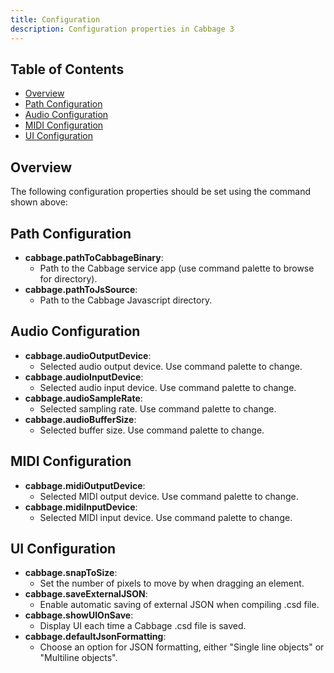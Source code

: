 ```yaml
---
title: Configuration
description: Configuration properties in Cabbage 3
---
```


## Table of Contents
- [Overview](#overview)
- [Path Configuration](#path-configuration)
- [Audio Configuration](#audio-configuration)
- [MIDI Configuration](#midi-configuration)
- [UI Configuration](#ui-configuration)

## Overview
The following configuration properties should be set using the command shown above:

## Path Configuration
- **cabbage.pathToCabbageBinary**: 
  - Path to the Cabbage service app (use command palette to browse for directory).
- **cabbage.pathToJsSource**: 
  - Path to the Cabbage Javascript directory.

## Audio Configuration
- **cabbage.audioOutputDevice**: 
  - Selected audio output device. Use command palette to change.
- **cabbage.audioInputDevice**: 
  - Selected audio input device. Use command palette to change.
- **cabbage.audioSampleRate**: 
  - Selected sampling rate. Use command palette to change.
- **cabbage.audioBufferSize**: 
  - Selected buffer size. Use command palette to change.

## MIDI Configuration
- **cabbage.midiOutputDevice**: 
  - Selected MIDI output device. Use command palette to change.
- **cabbage.midiInputDevice**: 
  - Selected MIDI input device. Use command palette to change.

## UI Configuration
- **cabbage.snapToSize**: 
  - Set the number of pixels to move by when dragging an element.
- **cabbage.saveExternalJSON**: 
  - Enable automatic saving of external JSON when compiling .csd file.
- **cabbage.showUIOnSave**: 
  - Display UI each time a Cabbage .csd file is saved.
- **cabbage.defaultJsonFormatting**: 
  - Choose an option for JSON formatting, either "Single line objects" or "Multiline objects". 